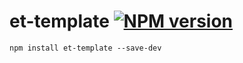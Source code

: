 # et-template [![NPM version](https://img.shields.io/npm/v/et-template.svg?style=flat-square)](https://www.npmjs.com/package/et-template)

`npm install et-template --save-dev`
